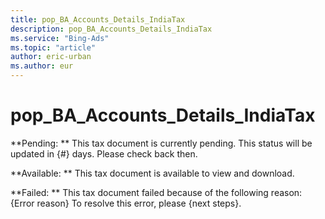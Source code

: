 ```yaml
---
title: pop_BA_Accounts_Details_IndiaTax
description: pop_BA_Accounts_Details_IndiaTax
ms.service: "Bing-Ads"
ms.topic: "article"
author: eric-urban
ms.author: eur
---
```


# pop_BA_Accounts_Details_IndiaTax

**Pending: ** This tax document is currently pending. This status will be updated in {#} days. Please check back then.

**Available: ** This tax document is available to view and download.

**Failed: ** This tax document failed because of the following reason: {Error reason} To resolve this error, please {next steps}.


